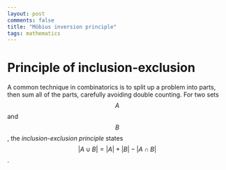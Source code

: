 ```yaml
---
layout: post
comments: false
title: "Möbius inversion principle"
tags: mathematics
---
```


# Principle of inclusion-exclusion
A common technique in combinatorics is to split up a problem into parts, then sum all of the parts, carefully avoiding double counting. For two sets $$A$$ and $$B$$, the *inclusion-exclusion principle* states $$|A \cup B| = |A| + |B| - |A \cap B|$$.

